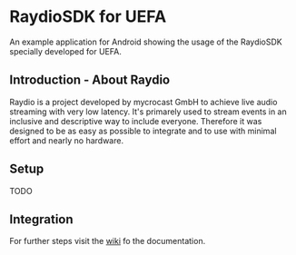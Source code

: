 # RaydioSDK for UEFA
An example application for Android showing the usage of the RaydioSDK specially developed for UEFA.

## Introduction - About Raydio
Raydio is a project developed by mycrocast GmbH to achieve live audio streaming with very low latency. It's primarely used to stream events in an inclusive and descriptive way to include everyone. Therefore it was designed to be as easy as possible to integrate and to use with minimal effort and nearly no hardware.

## Setup
TODO

## Integration
For further steps visit the [wiki](https://github.com/mycrocast/uefa_android_raydio_sdk/wiki) fo the documentation.
